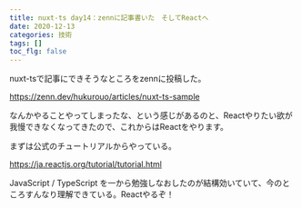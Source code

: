 ```yaml
---
title: nuxt-ts day14：zennに記事書いた　そしてReactへ
date: 2020-12-13
categories: 技術
tags: []
toc_flg: false
---
```


nuxt-tsで記事にできそうなところをzennに投稿した。

https://zenn.dev/hukurouo/articles/nuxt-ts-sample

なんかやることやってしまったな、という感じがあるのと、Reactやりたい欲が我慢できなくなってきたので、これからはReactをやります。

まずは公式のチュートリアルからやっている。

https://ja.reactjs.org/tutorial/tutorial.html

JavaScript / TypeScript を一から勉強しなおしたのが結構効いていて、今のところすんなり理解できている。Reactやるぞ！